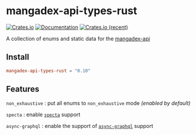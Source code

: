 # mangadex-api-types-rust

[![Crates.io][crates-badge]][crates-url]
[![Documentation][docs-badge]][docs-url]
[![Crates.io (recent)](https://img.shields.io/crates/dr/mangadex-api-types-rust)][crates-url]

[crates-badge]: https://img.shields.io/crates/v/mangadex-api-types-rust.svg
[crates-url]: https://crates.io/crates/mangadex-api-types-rust
[docs-badge]: https://img.shields.io/docsrs/mangadex-api-types-rust.svg
[docs-url]: https://docs.rs/mangadex-api-types-rust

A collection of enums and static data for the [mangadex-api](https://github.com/tonymushah/mangadex-api)

## Install

```toml
mangadex-api-types-rust = "0.10"
```

## Features

`non_exhaustive` : put all enums to `non_exhaustive` mode _(enabled by default)_

`specta` : enable [`specta`](https://github.com/oscartbeaumont/specta) support

`async-graphql` : enable the support of [`async-graphql`](https://github.com/async-graphql/async-graphql) support
